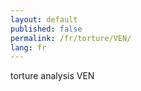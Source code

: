 ```yaml
---
layout: default
published: false
permalink: /fr/torture/VEN/
lang: fr
---
```


torture analysis VEN
